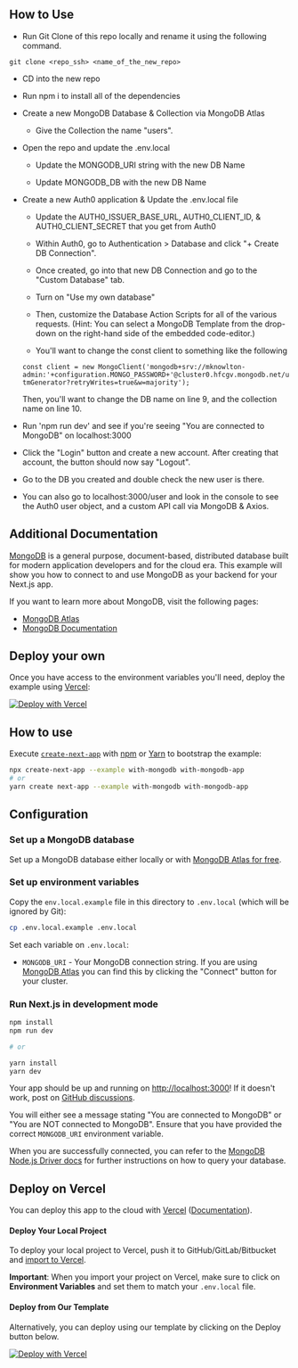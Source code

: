 ## How to Use

- Run Git Clone of this repo locally and rename it using the following command.

`git clone <repo_ssh> <name_of_the_new_repo>`

- CD into the new repo

- Run npm i to install all of the dependencies

- Create a new MongoDB Database & Collection via MongoDB Atlas

    - Give the Collection the name "users".

- Open the repo and update the .env.local

    - Update the MONGODB_URI string with the new DB Name

    - Update MONGODB_DB with the new DB Name

- Create a new Auth0 application & Update the .env.local file

    - Update the AUTH0_ISSUER_BASE_URL, AUTH0_CLIENT_ID, & AUTH0_CLIENT_SECRET that you get from Auth0

    - Within Auth0, go to Authentication > Database and click "+ Create DB Connection".

    - Once created, go into that new DB Connection and go to the "Custom Database" tab.

    - Turn on "Use my own database"

    - Then, customize the Database Action Scripts for all of the various requests. (Hint: You can select a MongoDB Template from the drop-down on the right-hand side of the embedded code-editor.)

    - You'll want to change the const client to something like the following

    `const client = new MongoClient('mongodb+srv://mknowlton-admin:'+configuration.MONGO_PASSWORD+'@cluster0.hfcgv.mongodb.net/utmGenerator?retryWrites=true&w=majority');`

    Then, you'll want to change the DB name on line 9, and the collection name on line 10.

- Run 'npm run dev' and see if you're seeing "You are connected to MongoDB" on localhost:3000

- Click the "Login" button and create a new account. After creating that account, the button should now say "Logout".

- Go to the DB you created and double check the new user is there.

- You can also go to localhost:3000/user and look in the console to see the Auth0 user object, and a custom API call via MongoDB & Axios.

## Additional Documentation

[MongoDB](https://www.mongodb.com/) is a general purpose, document-based, distributed database built for modern application developers and for the cloud era. This example will show you how to connect to and use MongoDB as your backend for your Next.js app.

If you want to learn more about MongoDB, visit the following pages:

- [MongoDB Atlas](https://mongodb.com/atlas)
- [MongoDB Documentation](https://docs.mongodb.com/)

## Deploy your own

Once you have access to the environment variables you'll need, deploy the example using [Vercel](https://vercel.com?utm_source=github&utm_medium=readme&utm_campaign=next-example):

[![Deploy with Vercel](https://vercel.com/button)](https://vercel.com/new/git/external?repository-url=https://github.com/vercel/next.js/tree/canary/examples/with-mongodb&project-name=with-mongodb&repository-name=with-mongodb&env=MONGODB_URI&envDescription=Required%20to%20connect%20the%20app%20with%20MongoDB)

## How to use

Execute [`create-next-app`](https://github.com/vercel/next.js/tree/canary/packages/create-next-app) with [npm](https://docs.npmjs.com/cli/init) or [Yarn](https://yarnpkg.com/lang/en/docs/cli/create/) to bootstrap the example:

```bash
npx create-next-app --example with-mongodb with-mongodb-app
# or
yarn create next-app --example with-mongodb with-mongodb-app
```

## Configuration

### Set up a MongoDB database

Set up a MongoDB database either locally or with [MongoDB Atlas for free](https://mongodb.com/atlas).

### Set up environment variables

Copy the `env.local.example` file in this directory to `.env.local` (which will be ignored by Git):

```bash
cp .env.local.example .env.local
```

Set each variable on `.env.local`:

- `MONGODB_URI` - Your MongoDB connection string. If you are using [MongoDB Atlas](https://mongodb.com/atlas) you can find this by clicking the "Connect" button for your cluster.

### Run Next.js in development mode

```bash
npm install
npm run dev

# or

yarn install
yarn dev
```

Your app should be up and running on [http://localhost:3000](http://localhost:3000)! If it doesn't work, post on [GitHub discussions](https://github.com/vercel/next.js/discussions).

You will either see a message stating "You are connected to MongoDB" or "You are NOT connected to MongoDB". Ensure that you have provided the correct `MONGODB_URI` environment variable.

When you are successfully connected, you can refer to the [MongoDB Node.js Driver docs](https://mongodb.github.io/node-mongodb-native/3.4/tutorials/collections/) for further instructions on how to query your database.

## Deploy on Vercel

You can deploy this app to the cloud with [Vercel](https://vercel.com?utm_source=github&utm_medium=readme&utm_campaign=next-example) ([Documentation](https://nextjs.org/docs/deployment)).

#### Deploy Your Local Project

To deploy your local project to Vercel, push it to GitHub/GitLab/Bitbucket and [import to Vercel](https://vercel.com/new?utm_source=github&utm_medium=readme&utm_campaign=next-example).

**Important**: When you import your project on Vercel, make sure to click on **Environment Variables** and set them to match your `.env.local` file.

#### Deploy from Our Template

Alternatively, you can deploy using our template by clicking on the Deploy button below.

[![Deploy with Vercel](https://vercel.com/button)](https://vercel.com/new/git/external?repository-url=https://github.com/vercel/next.js/tree/canary/examples/with-mongodb&project-name=with-mongodb&repository-name=with-mongodb&env=MONGODB_URI,MONGODB_DB&envDescription=Required%20to%20connect%20the%20app%20with%20MongoDB)
